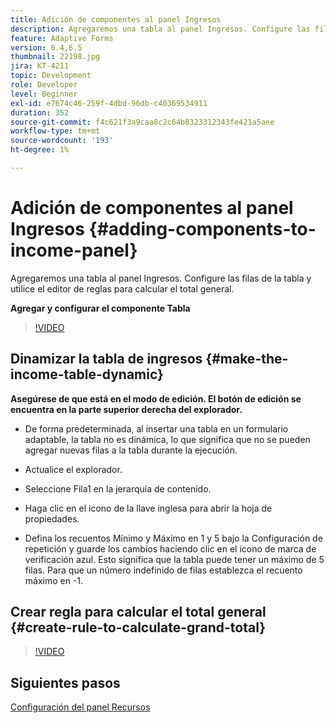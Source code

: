 ```yaml
---
title: Adición de componentes al panel Ingresos
description: Agregaremos una tabla al panel Ingresos. Configure las filas de la tabla y utilice el editor de reglas para calcular el total general.
feature: Adaptive Forms
version: 6.4,6.5
thumbnail: 22198.jpg
jira: KT-4211
topic: Development
role: Developer
level: Beginner
exl-id: e7674c46-259f-4dbd-96db-c40369534911
duration: 352
source-git-commit: f4c621f3a9caa8c2c64b8323312343fe421a5aee
workflow-type: tm+mt
source-wordcount: '193'
ht-degree: 1%

---
```


# Adición de componentes al panel Ingresos {#adding-components-to-income-panel}

Agregaremos una tabla al panel Ingresos. Configure las filas de la tabla y utilice el editor de reglas para calcular el total general.

**Agregar y configurar el componente Tabla**

>[!VIDEO](https://video.tv.adobe.com/v/22198?quality=12&learn=on)



## Dinamizar la tabla de ingresos {#make-the-income-table-dynamic}

**Asegúrese de que está en el modo de edición. El botón de edición se encuentra en la parte superior derecha del explorador.**

* De forma predeterminada, al insertar una tabla en un formulario adaptable, la tabla no es dinámica, lo que significa que no se pueden agregar nuevas filas a la tabla durante la ejecución.

* Actualice el explorador.

* Seleccione Fila1 en la jerarquía de contenido.

* Haga clic en el icono de la llave inglesa para abrir la hoja de propiedades.

* Defina los recuentos Mínimo y Máximo en 1 y 5 bajo la Configuración de repetición y guarde los cambios haciendo clic en el icono de marca de verificación azul. Esto significa que la tabla puede tener un máximo de 5 filas. Para que un número indefinido de filas establezca el recuento máximo en -1.

## Crear regla para calcular el total general {#create-rule-to-calculate-grand-total}


>[!VIDEO](https://video.tv.adobe.com/v/22197?quality=12&learn=on)

## Siguientes pasos

[Configuración del panel Recursos](./configuring-assets-panel.md)
